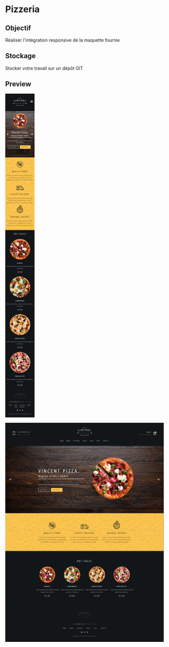 # Pizzeria

## Objectif

Réaliser l'intégration responsive de la maquette fournie

## Stockage

Stocker votre travail sur un dépôt GIT

## Preview

![Screenshot Mobile](mobile.png)

![Screenshot Ordi](desktop.png)
